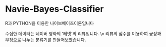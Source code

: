 # Navie-Bayes-Classifier

R과 PYTHON을 이용한 나이브베이즈이론입니다

수집한 데이터는 네이버 영화의 '테넷'의 리뷰입니다. \n
리뷰의 점수를 이용하여 긍정과 부정으로 나누는 분류기를 만들어보았습니다.